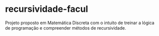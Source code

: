 # recursividade-facul
Projeto proposto em Matemática Discreta com o intuito de treinar a lógica de programação e compreender métodos de recursividade.
